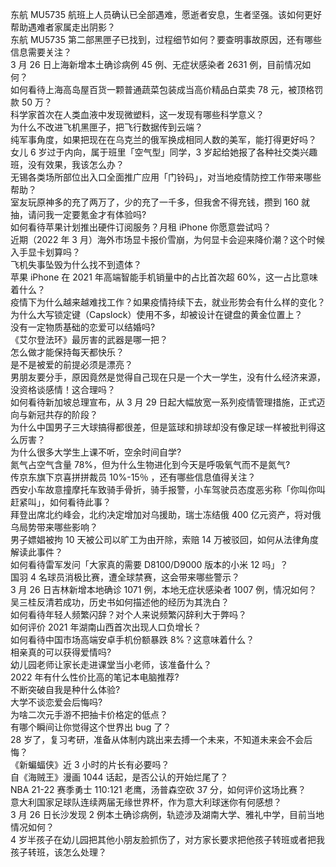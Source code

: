 东航 MU5735 航班上人员确认已全部遇难，愿逝者安息，生者坚强。该如何更好帮助遇难者家属走出阴影？  
东航 MU5735 第二部黑匣子已找到，过程细节如何？要查明事故原因，还有哪些信息需要关注？  
3 月 26 日上海新增本土确诊病例 45 例、无症状感染者 2631 例，目前情况如何？  
如何看待上海高岛屋百货一颗普通蔬菜包装成当高价精品白菜卖 78 元，被顶格罚款 50 万？  
科学家首次在人类血液中发现微塑料，这一发现有哪些科学意义？  
为什么不改进飞机黑匣子，把飞行数据传到云端？  
纯军事角度，如果把现在在乌克兰的俄军换成相同人数的美军，能打得更好吗？  
女儿 6 岁过于内向，属于班里「空气型」同学，3 岁起给她报了各种社交类兴趣班，没有效果，我该怎么办？  
无锡各类场所部位出入口全面推广应用「门铃码」，对当地疫情防控工作带来哪些帮助？  
室友玩原神多的充了两万了，少的充了一千多，但我舍不得充钱，攒到 160 就抽，请问我一定要氪金才有体验吗?  
如何看待苹果计划推出硬件订阅服务？月租 iPhone 你愿意尝试吗？  
近期（2022 年 3 月）海外市场显卡报价雪崩，为何显卡会迎来降价潮？这个时候入手显卡划算吗？  
飞机失事坠毁为什么找不到遗体？  
苹果 iPhone 在 2021 年高端智能手机销量中的占比首次超 60%，这一占比意味着什么？  
疫情下为什么越来越难找工作？如果疫情持续下去，就业形势会有什么样的变化？  
为什么大写锁定键（Capslock）使用不多，却被设计在键盘的黄金位置上？  
没有一定物质基础的恋爱可以结婚吗?  
《艾尔登法环》最厉害的武器是哪一把？  
怎么做才能保持每天都快乐？  
是不是被爱的前提必须是漂亮？  
男朋友要分手，原因竟然是觉得自己现在只是一个大一学生，没有什么经济来源，没资格谈感情！这合理吗？  
如何看待新加坡总理宣布，从 3 月 29 日起大幅放宽一系列疫情管理措施，正式迈向与新冠共存的阶段？  
为什么中国男子三大球搞得都很差，但是篮球和排球却没有像足球一样被批判得这么厉害？  
为什么很多大学生上课不听，空余时间自学?  
氮气占空气含量 78%，但为什么生物进化到今天是呼吸氧气而不是氮气?  
传京东旗下京喜拼拼裁员 10%-15％ ，还有哪些信息值得关注？  
西安小车故意撞摩托车致骑手骨折，骑手报警，小车驾驶员态度恶劣称「你叫你叫赶紧叫」，如何看待此事？  
拜登出席北约峰会，北约决定增加对乌援助，瑞士冻结俄 400 亿元资产，将对俄乌局势带来哪些影响？  
男子嫖娼被拘 10 天被公司以旷工为由开除，索赔 14 万被驳回，如何从法律角度解读此事件？  
如何看待雷军发问「大家真的需要 D8100/D9000 版本的小米 12 吗」？  
国羽 4 名球员消极比赛，遭全球禁赛，这会带来哪些警示？  
3 月 26 日吉林新增本地确诊 1071 例，本地无症状感染者 1007 例，情况如何？  
吴三桂反清若成功，历史书如何描述他的经历为其洗白？  
如何看待年轻人频繁闪辞？对个人来说频繁闪辞利大于弊吗？  
如何评价 2021 年湖南山西首次出现人口负增长？  
如何看待中国市场高端安卓手机份额暴跌 8%？这意味着什么？  
相亲真的可以获得爱情吗?  
幼儿园老师让家长走进课堂当小老师，该准备什么？  
2022 年有什么性价比高的笔记本电脑推荐?  
不断突破自我是种什么体验?  
大学不谈恋爱会后悔吗?  
为啥二次元手游不把抽卡价格定的低点？  
有哪个瞬间让你觉得这个世界出 bug 了？  
28 岁了，复习考研，准备从体制内跳出来去搏一个未来，不知道未来会不会后悔？  
《新蝙蝠侠》近 3 小时的片长有必要吗？  
自《海贼王》漫画 1044 话起，是否公认的开始烂尾了？  
NBA 21-22 赛季勇士 110:121 老鹰，汤普森空砍 37 分，如何评价这场比赛？  
意大利国家足球队连续两届无缘世界杯，作为意大利球迷你有何感想？  
3 月 26 日长沙发现 2 例本土确诊病例，轨迹涉及湖南大学、雅礼中学，目前当地情况如何？  
4 岁半孩子在幼儿园把其他小朋友脸抓伤了，对方家长要求把他孩子转班或者把我孩子转班，该怎么处理？  
